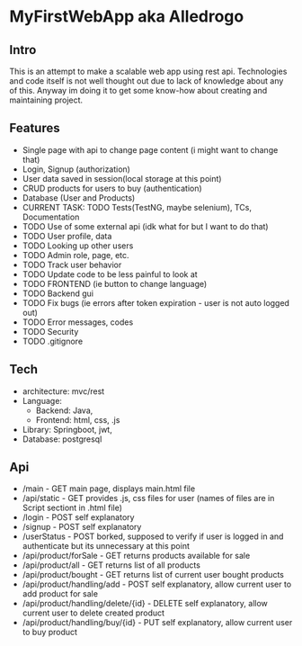 # MyFirstWebApp aka Alledrogo
## Intro
This is an attempt to make a scalable web app using rest api.
Technologies and code itself is not well thought out due to lack of knowledge about any of this.
Anyway im doing it to get some know-how about creating and maintaining project.

## Features
+ Single page with api to change page content (i might want to change that)
+ Login, Signup (authorization)
+ User data saved in session(local storage at this point)
+ CRUD products for users to buy (authentication)
+ Database (User and Products)
+ CURRENT TASK: TODO Tests(TestNG, maybe selenium), TCs, Documentation 
+ TODO Use of some external api (idk what for but I want to do that)
+ TODO User profile, data
+ TODO Looking up other users
+ TODO Admin role, page, etc.
+ TODO Track user behavior
+ TODO Update code to be less painful to look at
+ TODO FRONTEND (ie button to change language)
+ TODO Backend gui
+ TODO Fix bugs (ie errors after token expiration - user is not auto logged out)
+ TODO Error messages, codes
+ TODO Security
+ TODO .gitignore

## Tech
+ architecture: mvc/rest
+ Language: 
  + Backend: Java,
  + Frontend: html, css, .js
+ Library: Springboot, jwt,
+ Database: postgresql

## Api
+ /main - GET main page, displays main.html file
+ /api/static - GET provides .js, css files for user (names of files are in Script sectiont in .html file)
+ /login - POST self explanatory
+ /signup - POST self explanatory
+ /userStatus - POST borked, supposed to verify if user is logged in and authenticate but its unnecessary at this point
+ /api/product/forSale - GET returns products available for sale
+ /api/product/all - GET returns list of all products
+ /api/product/bought - GET returns list of current user bought products
+ /api/product/handling/add - POST self explanatory, allow current user to add product for sale
+ /api/product/handling/delete/{id} - DELETE self explanatory, allow current user to delete created product
+ /api/product/handling/buy/{id} - PUT self explanatory, allow current user to buy product



